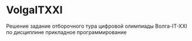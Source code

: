 # VolgaITXXI
Решение задание отборочного тура цифровой олимпиады Волга-IT-XXI по дисциплине прикладное программирование
